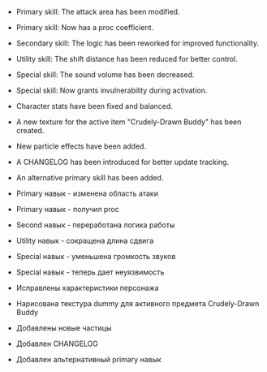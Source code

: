 - Primary skill: The attack area has been modified.
- Primary skill: Now has a proc coefficient.

- Secondary skill: The logic has been reworked for improved functionality.

- Utility skill: The shift distance has been reduced for better control.

- Special skill: The sound volume has been decreased.
- Special skill: Now grants invulnerability during activation.

- Character stats have been fixed and balanced.
- A new texture for the active item "Crudely-Drawn Buddy" has been created.
- New particle effects have been added.
- A CHANGELOG has been introduced for better update tracking.
- An alternative primary skill has been added.

- Primary навык - изменена область атаки
- Primary навык - получил proc

- Second навык - переработана логика работы

- Utility навык - сокращена длина сдвига

- Special навык - уменьшена громкость звуков
- Special навык - теперь дает неуязвимость

- Исправлены характеристики персонажа
- Нарисована текстура dummy для активного предмета Crudely-Drawn Buddy
- Добавлены новые частицы 
- Добавлен CHANGELOG
- Добавлен альтернативный primary навык